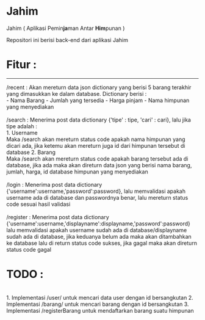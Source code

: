 # Jahim
Jahim ( Aplikasi Pemin**ja**man Antar **Him**punan )

Repositori ini berisi back-end dari aplikasi Jahim

<h1>Fitur :</h1>
<hr>
/recent : Akan mereturn data json dictionary yang berisi 5 barang terakhir yang dimasukkan ke dalam database. Dictionary berisi :<br>
    - Nama Barang
    - Jumlah yang tersedia
    - Harga pinjam
    - Nama himpunan yang menyediakan
<br><br>
/search : Menerima post data dictionary {'tipe' : tipe, 'cari' : cari}, lalu jika tipe adalah :<br>
    1. Username<br>
        Maka /search akan mereturn status code apakah nama himpunan yang dicari ada, jika ketemu akan mereturn juga id dari himpunan tersebut di database
    2. Barang<br>
        Maka /search akan mereturn status code apakah barang tersebut ada di database, jika ada maka akan direturn data json yang berisi nama barang, jumlah, harga, id database himpunan yang menyediakan
<br><br>
/login : Menerima post data dictionary {'username':username,'password':password}, lalu memvalidasi apakah username ada di database dan passwordnya benar, lalu mereturn status code sesuai hasil validasi
<br><br>
/register : Menerima post data dictionary {'username':username,'displayname':displayname,'password':password} lalu memvalidasi apakah username sudah ada di database/displayname sudah ada di database, jika keduanya belum ada maka akan ditambahkan ke database lalu di return status code sukses, jika gagal maka akan direturn status code gagal

# TODO :
<br>
  1. Implementasi /user/<id> untuk mencari data user dengan id bersangkutan
  2. Implementasi /barang/<id> untuk mencari barang dengan id bersangkutan
  3. Implementasi /registerBarang untuk mendaftarkan barang suatu himpunan
